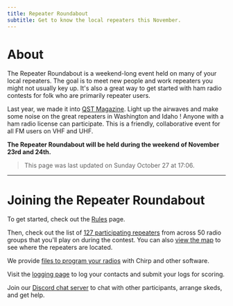 ```yaml
---
title: Repeater Roundabout
subtitle: Get to know the local repeaters this November.
---
```


# About

The Repeater Roundabout is a weekend-long event held on many of your local repeaters. The goal is to meet new people and work repeaters you might not usually key up. It's also a great way to get started with ham radio contests for folk who are primarily repeater users. 

Last year, we made it into [QST Magazine](assets/RR.pdf). Light up the airwaves and make some noise on the great repeaters in Washington and Idaho ! Anyone with a ham radio license can participate. This is a friendly, collaborative event for all FM users on VHF and UHF.


**The Repeater Roundabout will be held during the weekend of November 23rd and 24th.**

> This page was last updated on Sunday October 27 at 17:06.

---


# Joining the Repeater Roundabout

To get started, check out the [Rules](./rules) page.

Then, check out the list of [127 participating repeaters](./repeaters) from across 50 radio groups that you'll play on during the contest. You can also [view the map](./map) to see where the repeaters are located.

We provide [files to program your radios](./files) with Chirp and other software.

Visit the [logging page](./logging) to log your contacts and submit your logs for scoring.

Join our [Discord chat server](https://discord.gg/BBpbESxSCm) to chat with other participants, arrange skeds, and get help.



